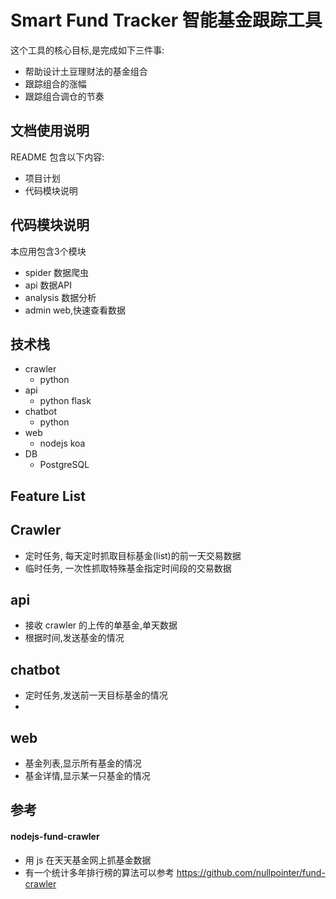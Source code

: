 # Smart Fund Tracker 智能基金跟踪工具

这个工具的核心目标,是完成如下三件事:

- 帮助设计土豆理财法的基金组合
- 跟踪组合的涨幅
- 跟踪组合调仓的节奏

## 文档使用说明

README 包含以下内容:

- 项目计划
- 代码模块说明

## 代码模块说明

本应用包含3个模块

- spider  数据爬虫
- api     数据API
- analysis 数据分析
- admin   web,快速查看数据

## 技术栈

- crawler
  - python
- api
  - python flask
- chatbot
  - python
- web
  - nodejs koa
- DB
  - PostgreSQL

## Feature List

## Crawler

- 定时任务, 每天定时抓取目标基金(list)的前一天交易数据
- 临时任务, 一次性抓取特殊基金指定时间段的交易数据

## api

- 接收 crawler 的上传的单基金,单天数据
- 根据时间,发送基金的情况

## chatbot

- 定时任务,发送前一天目标基金的情况
- 

## web

- 基金列表,显示所有基金的情况
- 基金详情,显示某一只基金的情况

## 参考

#### nodejs-fund-crawler

- 用 js 在天天基金网上抓基金数据
- 有一个统计多年排行榜的算法可以参考
https://github.com/nullpointer/fund-crawler